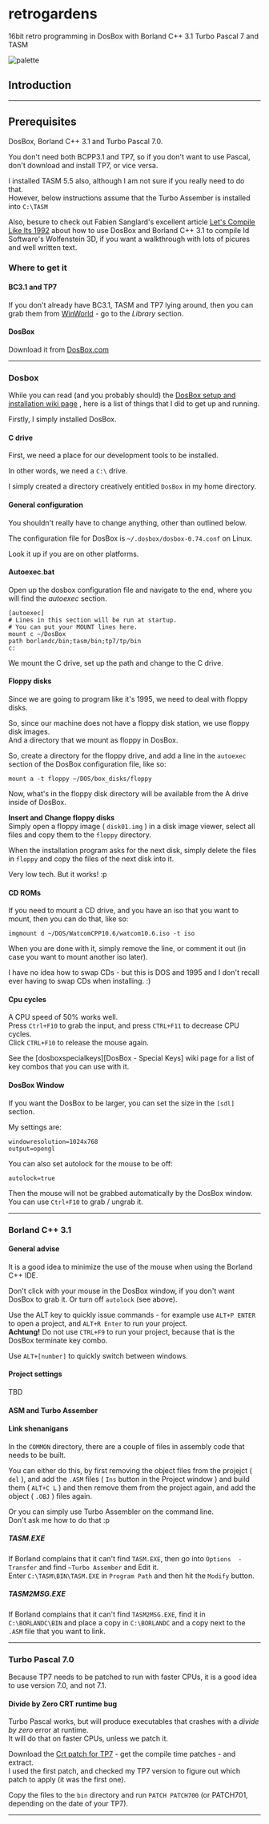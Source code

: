 # retrogardens
16bit retro programming in DosBox with Borland C++ 3.1 Turbo Pascal 7 and TASM

![palette][pal]

## Introduction

--------------------------------

## Prerequisites

DosBox, Borland C++ 3.1 and Turbo Pascal 7.0.

You don't need both BCPP3.1 and TP7, so if you don't want to use Pascal, don't download and install TP7, or vice versa.

I installed TASM 5.5 also, although I am not sure if you really need to do that.  
However, below instructions assume that the Turbo Assember is installed into `C:\TASM`


Also, besure to check out Fabien Sanglard's excellent article [Let's Compile Like Its 1992][1992compile] about how to use DosBox and Borland C++ 3.1 to compile Id Software's Wolfenstein 3D, if you want a walkthrough with lots of picures and well written text.


### Where to get it
#### BC3.1 and TP7
If you don't already have BC3.1, TASM and TP7 lying around, then you can grab them from [WinWorld][winworld] - go to the *Library* section.

#### DosBox
Download it from [DosBox.com][dosbox]

--------------------------------

### Dosbox
While you can read (and you probably should) the [DosBox setup and installation wiki page][dosboxwiki] , here is a list of things that I did to get up and running.

Firstly, I simply installed DosBox.

#### C drive
First, we need a place for our development tools to be installed.

In other words, we need a `C:\` drive.

I simply created a directory creatively entitled `DosBox` in my home directory.


#### General configuration

You shouldn't really have to change anything, other than outlined below.

The configuration file for DosBox is `~/.dosbox/dosbox-0.74.conf` on Linux.

Look it up if you are on other platforms.

#### Autoexec.bat
Open up the dosbox configuration file and navigate to the end, where you will find the *autoexec* section.

```
[autoexec]
# Lines in this section will be run at startup.
# You can put your MOUNT lines here.
mount c ~/DosBox
path borlandc/bin;tasm/bin;tp7/tp/bin
c:
```
We mount the C drive, set up the path and change to the C drive.


#### Floppy disks
Since we are going to program like it's 1995, we need to deal with floppy disks.

So, since our machine does not have a floppy disk station, we use floppy disk images.  
And a directory that we mount as floppy in DosBox.

So, create a directory for the floppy drive, and add a line in the `autoexec` section of the DosBox configuration file, like so:
```
mount a -t floppy ~/DOS/box_disks/floppy
```

Now, what's in the floppy disk directory will be available from the A drive inside of DosBox.

**Insert and Change floppy disks**  
Simply open a floppy image ( `disk01.img` ) in a disk image viewer, select all files and copy them to the `floppy` directory.

When the installation program asks for the next disk, simply delete the files in `floppy` and copy the files of the next disk into it.

Very low tech. But it works! :p

#### CD ROMs
If you need to mount a CD drive, and you have an iso that you want to mount, then you can do that, like so:
```
imgmount d ~/DOS/WatcomCPP10.6/watcom10.6.iso -t iso
```
When you are done with it, simply remove the line, or comment it out (in case you want to mount another iso later).

I have no idea how to swap CDs - but this is DOS and 1995  and I don't recall ever having to swap CDs when installing. :)

#### Cpu cycles
A CPU speed of 50% works well.  
Press `Ctrl+F10` to grab the input, and press `CTRL+F11` to decrease CPU cycles.  
Click `CTRL+F10` to release the mouse again.

See the [dosboxspecialkeys][DosBox - Special Keys] wiki page for a list of key combos that you can use with it.

#### DosBox Window

If you want the DosBox to be larger, you can set the size in the `[sdl]` section.

My settings are:
```
windowresolution=1024x768
output=opengl
```

You can also set autolock for the mouse to be off:
```
autolock=true

```
Then the mouse will not be grabbed automatically by the DosBox window.  
You can use `Ctrl+F10` to grab / ungrab it.

--------------------------------

### Borland C++ 3.1

#### General advise
It is a good idea to minimize the use of the mouse when using the Borland C++ IDE.

Don't click with your mouse in the DosBox window, if you don't want DosBox to grab it. Or turn off `autolock` (see above).

Use the ALT key to quickly issue commands - for example use `ALT+P ENTER` to open a project, and `ALT+R Enter` to run your project.  
**Achtung!** Do not use `CTRL+F9` to run your project, because that is the DosBox terminate key combo.

Use `ALT+[number]` to quickly switch between windows.

#### Project settings
TBD

#### ASM and Turbo Assember

#### Link shenanigans

In the `COMMON` directory, there are a couple of files in assembly code that needs to be built.

You can either do this, by first removing the object files from the projejct ( `del` ), and add the `.ASM` files ( `Ins` button in the Project window ) and build them ( `ALT+C L` ) and then remove them from the project again, and add the object ( `.OBJ` ) files again.

Or you can simply use Turbo Assembler on the command line.  
Don't ask me how to do that :p


##### TASM.EXE
If Borland complains that it can't find `TASM.EXE`, then go into `Options  - Transfer` and find `~Turbo Assember` and Edit it.  
Enter `C:\TASM\BIN\TASM.EXE` in `Program Path` and then hit the `Modify` button.

##### TASM2MSG.EXE
If Borland complains that it can't find `TASM2MSG.EXE`, find it in `C:\BORLANDC\BIN` and place a copy in `C:\BORLANDC` and a copy next to the `.ASM` file that you want to link.

--------------------------------

### Turbo Pascal 7.0

Because TP7 needs to be patched to run with faster CPUs, it is a good idea to use version 7.0, and not 7.1.

#### Divide by Zero CRT runtime bug
Turbo Pascal works, but will produce executables that crashes with a *divide by zero* error at runtime.  
It will do that on faster CPUs, unless we patch it.

Download the  [Crt patch for TP7][tppatch] - get the compile time patches - and extract.  
I used the first patch, and checked my TP7 version to figure out which patch to apply (it was the first one).

Copy the files to the `bin` directory and run `PATCH PATCH700` (or PATCH701, depending on the date of your TP7).



--------------------------------


[1992compile]: http://fabiensanglard.net/Compile_Like_Its_1992/index.php "Compile Like Its 1992"

[winworld]: https://winworldpc.com/ "WinWorld"

[dosbox]: https://www.dosbox.com/download.php?main=1 "DosBox - Downloads"

[dosboxwiki]: https://www.dosbox.com/wiki/Basic_Setup_and_Installation_of_DosBox "DosBox Wiki - basic setup"

[dosboxspecialkeys]: http://www.dosbox.com/wiki/Special_Keys "DosBox Wiki - Special Keys"

[tppatch]: http://www.ipnet6.org/tppatch.html "Crt patch for TP7"

[pal]: https://github.com/jacmoe/retrogardens/raw/master/screenshots/pal.jpg "Palette"
